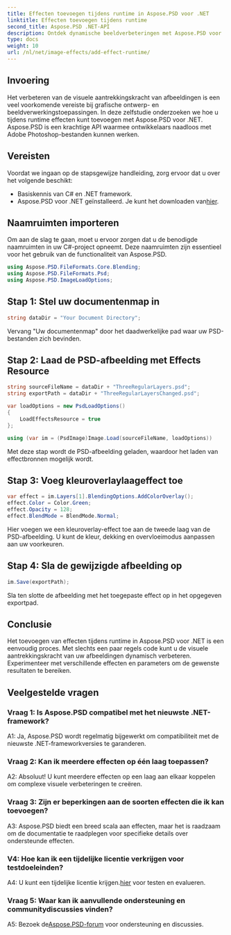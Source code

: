 ```yaml
---
title: Effecten toevoegen tijdens runtime in Aspose.PSD voor .NET
linktitle: Effecten toevoegen tijdens runtime
second_title: Aspose.PSD .NET-API
description: Ontdek dynamische beeldverbeteringen met Aspose.PSD voor .NET. Voeg eenvoudig effecten toe tijdens runtime.
type: docs
weight: 10
url: /nl/net/image-effects/add-effect-runtime/
---
```

## Invoering

Het verbeteren van de visuele aantrekkingskracht van afbeeldingen is een veel voorkomende vereiste bij grafische ontwerp- en beeldverwerkingstoepassingen. In deze zelfstudie onderzoeken we hoe u tijdens runtime effecten kunt toevoegen met Aspose.PSD voor .NET. Aspose.PSD is een krachtige API waarmee ontwikkelaars naadloos met Adobe Photoshop-bestanden kunnen werken. 

## Vereisten

Voordat we ingaan op de stapsgewijze handleiding, zorg ervoor dat u over het volgende beschikt:

- Basiskennis van C# en .NET framework.
-  Aspose.PSD voor .NET geïnstalleerd. Je kunt het downloaden van[hier](https://releases.aspose.com/psd/net/).

## Naamruimten importeren

Om aan de slag te gaan, moet u ervoor zorgen dat u de benodigde naamruimten in uw C#-project opneemt. Deze naamruimten zijn essentieel voor het gebruik van de functionaliteit van Aspose.PSD.

```csharp
using Aspose.PSD.FileFormats.Core.Blending;
using Aspose.PSD.FileFormats.Psd;
using Aspose.PSD.ImageLoadOptions;
```

## Stap 1: Stel uw documentenmap in

```csharp
string dataDir = "Your Document Directory";
```

Vervang "Uw documentenmap" door het daadwerkelijke pad waar uw PSD-bestanden zich bevinden.

## Stap 2: Laad de PSD-afbeelding met Effects Resource

```csharp
string sourceFileName = dataDir + "ThreeRegularLayers.psd";
string exportPath = dataDir + "ThreeRegularLayersChanged.psd";

var loadOptions = new PsdLoadOptions()
{
    LoadEffectsResource = true
};

using (var im = (PsdImage)Image.Load(sourceFileName, loadOptions))
```

Met deze stap wordt de PSD-afbeelding geladen, waardoor het laden van effectbronnen mogelijk wordt.

## Stap 3: Voeg kleuroverlaylaageffect toe

```csharp
var effect = im.Layers[1].BlendingOptions.AddColorOverlay();
effect.Color = Color.Green;
effect.Opacity = 128;
effect.BlendMode = BlendMode.Normal;
```

Hier voegen we een kleuroverlay-effect toe aan de tweede laag van de PSD-afbeelding. U kunt de kleur, dekking en overvloeimodus aanpassen aan uw voorkeuren.

## Stap 4: Sla de gewijzigde afbeelding op

```csharp
im.Save(exportPath);
```

Sla ten slotte de afbeelding met het toegepaste effect op in het opgegeven exportpad.

## Conclusie

Het toevoegen van effecten tijdens runtime in Aspose.PSD voor .NET is een eenvoudig proces. Met slechts een paar regels code kunt u de visuele aantrekkingskracht van uw afbeeldingen dynamisch verbeteren. Experimenteer met verschillende effecten en parameters om de gewenste resultaten te bereiken.

## Veelgestelde vragen

### Vraag 1: Is Aspose.PSD compatibel met het nieuwste .NET-framework?

A1: Ja, Aspose.PSD wordt regelmatig bijgewerkt om compatibiliteit met de nieuwste .NET-frameworkversies te garanderen.

### Vraag 2: Kan ik meerdere effecten op één laag toepassen?

A2: Absoluut! U kunt meerdere effecten op een laag aan elkaar koppelen om complexe visuele verbeteringen te creëren.

### Vraag 3: Zijn er beperkingen aan de soorten effecten die ik kan toevoegen?

A3: Aspose.PSD biedt een breed scala aan effecten, maar het is raadzaam om de documentatie te raadplegen voor specifieke details over ondersteunde effecten.

### V4: Hoe kan ik een tijdelijke licentie verkrijgen voor testdoeleinden?

 A4: U kunt een tijdelijke licentie krijgen.[hier](https://purchase.aspose.com/temporary-license/) voor testen en evalueren.

### Vraag 5: Waar kan ik aanvullende ondersteuning en communitydiscussies vinden?

 A5: Bezoek de[Aspose.PSD-forum](https://forum.aspose.com/c/psd/34) voor ondersteuning en discussies.